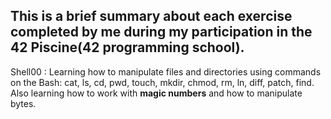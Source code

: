 ## This is a brief summary about each exercise completed by me during my participation in the 42 Piscine(42 programming school).

Shell00 : Learning how to manipulate files and directories using commands on the Bash: cat, ls, cd, pwd, touch, mkdir, chmod, rm, ln, diff, patch, find. Also learning how to work with **magic numbers** and how to manipulate bytes.
